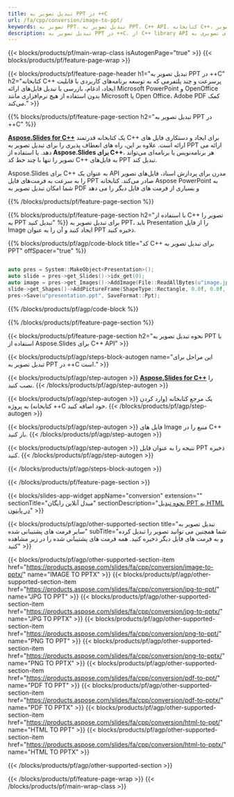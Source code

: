 ```yaml
---
title: تبدیل تصویر به PPT در ++C
url: /fa/cpp/conversion/image-to-ppt/
keywords: تصویر به PPT، تبدیل تصویر به PPT، C++ API، کتابخانه C++، تصویر، PPT
description: تبدیل تصویر به PPT در ++C. از C++ library API برای تبدیل فایل های تصویری به PDF استفاده کنید
---
```


{{< blocks/products/pf/main-wrap-class isAutogenPage="true" >}}
{{< blocks/products/pf/feature-page-wrap >}}

{{< blocks/products/pf/feature-page-header h1="تبدیل تصویر به PPT در ++C" h2="کتابخانه C++ پرسرعت و چند پلتفرمی که به توسعه برنامه‌های کاربردی با قابلیت ایجاد، ادغام، بازرسی یا تبدیل فایل‌های ارائه Microsoft PowerPoint و OpenOffice بدون استفاده از هیچ نرم‌افزاری مانند Microsoft یا Open Office، Adobe PDF کمک می‌کند." >}}

{{% blocks/products/pf/feature-page-section h2="تبدیل تصویر به PPT در ++C" %}}

[**Aspose.Slides for C++**](https://products.aspose.com/slides/fa/cpp/) یک کتابخانه قدرتمند C++ برای ایجاد و دستکاری فایل های ارائه است. علاوه بر این، راه های انعطاف پذیری را برای تبدیل تصویر به PPT ارائه می دهد. با استفاده از **Aspose.Slides برای C++**، هر برنامه‌نویس یا برنامه‌ای می‌تواند تصویر را تنها با چند خط کد C++ به فایل‌های PPT تبدیل کند.

Aspose.Slides برای C++ به عنوان یک API مدرن برای پردازش اسناد، فایل‌های تصویر را به سرعت به فرمت‌های فایل PPT صادر می‌کند. کتابخانه Aspose PowerPoint به شما امکان تبدیل تصویر به PDF و بسیاری از فرمت های فایل دیگر را می دهد

{{% /blocks/products/pf/feature-page-section %}}

{{% blocks/products/pf/feature-page-section  h2="با استفاده از C++ تصویر را به PPT تبدیل کنید" %}}
برای تبدیل تصویر به PPT، باید Presentation را از فایل Image ایجاد کنید و آن را به عنوان PPT ذخیره کنید.

{{% blocks/products/pf/agp/code-block title="کد C++ برای تبدیل تصویر به PPT" offSpacer="true" %}}

```cpp

auto pres = System::MakeObject<Presentation>();
auto slide = pres->get_Slides()->idx_get(0);
auto image = pres->get_Images()->AddImage(File::ReadAllBytes(u"image.jpg"));
slide->get_Shapes()->AddPictureFrame(ShapeType::Rectangle, 0.0f, 0.0f, 720.0f, 540.0f, image);
pres->Save(u"presentation.ppt", SaveFormat::Ppt);

```

{{% /blocks/products/pf/agp/code-block %}}

{{% /blocks/products/pf/feature-page-section %}}

{{< blocks/products/pf/feature-page-section  h2="نحوه تبدیل تصویر به PPT با استفاده از Aspose.Slides برای C++ API" >}}

{{< blocks/products/pf/agp/steps-block-autogen name="این مراحل برای تبدیل تصویر به PPT در ++C است." >}}

{{< blocks/products/pf/agp/step-autogen >}}
[**Aspose.Slides for C++**](https://products.aspose.com/slides/fa/cpp/) را نصب کنید.
{{< /blocks/products/pf/agp/step-autogen >}}

{{< blocks/products/pf/agp/step-autogen >}}
یک مرجع کتابخانه (وارد کردن کتابخانه) به پروژه ++C خود اضافه کنید.
{{< /blocks/products/pf/agp/step-autogen >}}

{{< blocks/products/pf/agp/step-autogen >}}
فایل های Image منبع را در C++ باز کنید.
{{< /blocks/products/pf/agp/step-autogen >}}

{{< blocks/products/pf/agp/step-autogen >}}
نتیجه را به عنوان فایل PPT ذخیره کنید.
{{< /blocks/products/pf/agp/step-autogen >}}

{{< /blocks/products/pf/agp/steps-block-autogen >}}

{{< /blocks/products/pf/feature-page-section >}}

{{< blocks/slides-app-widget  appName="conversion" extension="" sectionTitle="مبدل آنلاین رایگان" sectionDescription="[نحوه تبدیل PPT به HTML در پایتون](https://products.aspose.com/slides/fa/python-net/conversion/ppt-to-html/)" >}}

{{< blocks/products/pf/agp/other-supported-section title="تبدیل تصویر به سایر فرمت های پشتیبانی شده" subTitle="شما همچنین می توانید تصویر را تبدیل کرده و به فرمت های فایل دیگر ذخیره کنید. همه فرمت های پشتیبانی شده را در زیر مشاهده کنید" >}}

{{< blocks/products/pf/agp/other-supported-section-item href="https://products.aspose.com/slides/fa/cpp/conversion/image-to-pptx/" name="IMAGE TO PPTX" >}}
{{< blocks/products/pf/agp/other-supported-section-item href="https://products.aspose.com/slides/fa/cpp/conversion/jpg-to-ppt/" name="JPG TO PPT" >}}
{{< blocks/products/pf/agp/other-supported-section-item href="https://products.aspose.com/slides/fa/cpp/conversion/jpg-to-pptx/" name="JPG TO PPTX" >}}
{{< blocks/products/pf/agp/other-supported-section-item href="https://products.aspose.com/slides/fa/cpp/conversion/png-to-ppt/" name="PNG TO PPT" >}}
{{< blocks/products/pf/agp/other-supported-section-item href="https://products.aspose.com/slides/fa/cpp/conversion/png-to-pptx/" name="PNG TO PPTX" >}}
{{< blocks/products/pf/agp/other-supported-section-item href="https://products.aspose.com/slides/fa/cpp/conversion/pdf-to-ppt/" name="PDF TO PPT" >}}
{{< blocks/products/pf/agp/other-supported-section-item href="https://products.aspose.com/slides/fa/cpp/conversion/pdf-to-pptx/" name="PDF TO PPTX" >}}
{{< blocks/products/pf/agp/other-supported-section-item href="https://products.aspose.com/slides/fa/cpp/conversion/html-to-ppt/" name="HTML TO PPT" >}}
{{< blocks/products/pf/agp/other-supported-section-item href="https://products.aspose.com/slides/fa/cpp/conversion/html-to-pptx/" name="HTML TO PPTX" >}}


{{< /blocks/products/pf/agp/other-supported-section >}}

{{< /blocks/products/pf/feature-page-wrap >}}
{{< /blocks/products/pf/main-wrap-class >}}